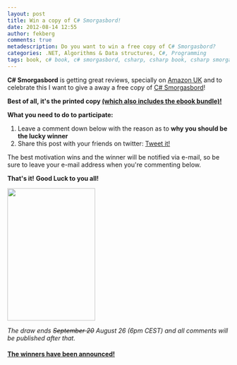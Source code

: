 ```yaml
---
layout: post
title: Win a copy of C# Smorgasbord!
date: 2012-08-14 12:55
author: fekberg
comments: true
metadescription: Do you want to win a free copy of C# Smorgasbord?
categories: .NET, Algorithms & Data structures, C#, Programming
tags: book, c# book, c# smorgasbord, csharp, csharp book, csharp smorgasbord, dotnet, giveaway, ioc, Programming, roslyn, roslyn book, smorgasbord
---
```

<strong>C# Smorgasbord</strong> is getting great reviews, specially on <a href="http://www.amazon.co.uk/C-Smorgasbord-Filip-Ekberg/dp/1468152106/">Amazon UK</a> and to celebrate this I want to give a away a free copy of <a href="http://www.amazon.co.uk/C-Smorgasbord-Filip-Ekberg/dp/1468152106/">C# Smorgasbord</a>!<!--excerpt-->

<strong>Best of all, it's the printed copy <a href="http://books.filipekberg.se">(which also includes the ebook bundle)!</a></strong>

<strong>What you need to do to participate:</strong>
<ol>
	<li>Leave a comment down below with the reason as to <strong>why you should be the lucky winner</strong></li>
	<li>Share this post with your friends on twitter: <a href="https://twitter.com/share" class="twitter-share-button" data-text="I want to win a copy of C# Smorgasbord, do you?" data-via="fekberg" data-hashtags="csharp">Tweet it!</a>
<script>!function(d,s,id){var js,fjs=d.getElementsByTagName(s)[0];if(!d.getElementById(id)){js=d.createElement(s);js.id=id;js.src="//platform.twitter.com/widgets.js";fjs.parentNode.insertBefore(js,fjs);}}(document,"script","twitter-wjs");</script></li>
</ol>

The best motivation wins and the winner will be notified via e-mail, so be sure to leave your e-mail address when you're commenting below.

<strong>That's it!</strong> <strong>Good Luck to you all!</strong>

<a href="http://www.amazon.co.uk/C-Smorgasbord-Filip-Ekberg/dp/1468152106/"><img src="https://cdn.filipekberg.se/fekberg-blog/wp-content/uploads/2012/08/Cover-199x300.jpg" alt="" title="C# Smorgasbord" width="199" height="300" class="aligncenter size-medium wp-image-904" /></a>

<em>The draw ends <del datetime="2012-08-20T06:04:38+00:00">September 20</del> August 26 (6pm CEST) and all comments will be published after that.</em>

<h4><a href="https://www.filipekberg.se/2012/08/26/the-winners-are/">The winners have been announced!</a></h4>
